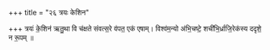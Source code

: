 +++
title = "२६ त्रयः केशिन"

+++
त्रयः॑ के॒शिन॑ ऋतु॒था वि च॑क्षते संवत्स॒रे व॑पत॒ एक॑ एषाम्। विश्व॑म॒न्यो अ॑भि॒चष्टे॒ शची॑भि॒र्ध्राजि॒रेक॑स्य ददृशे॒ न रू॒पम् ॥